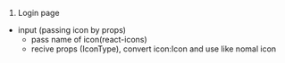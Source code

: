 1. Login page
 - input (passing icon by props)
   + pass name of icon(react-icons)
   + recive props (IconType), convert icon:Icon and use like nomal icon